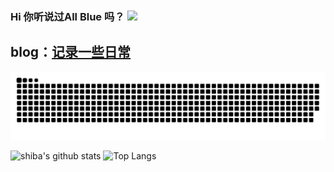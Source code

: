 ### Hi 你听说过All Blue 吗？ <img src="https://media.giphy.com/media/hvRJCLFzcasrR4ia7z/giphy.gif" width="25px">

<!--
**tangxve/tangxve** is a ✨ _special_ ✨ repository because its `README.md` (this file) appears on your GitHub profile.

Here are some ideas to get you started:

- 🔭 I’m currently working on ...
- 🌱 I’m currently learning ...
- 👯 I’m looking to collaborate on ...
- 🤔 I’m looking for help with ...
- 💬 Ask me about ...
- 📫 How to reach me: ...
- 😄 Pronouns: ...
- ⚡ Fun fact: ...
-->

## blog：[记录一些日常](https://tangxve.github.io/blog/)



<!--

**Languages:**

<code><img height="20" src="https://raw.githubusercontent.com/github/explore/80688e429a7d4ef2fca1e82350fe8e3517d3494d/topics/html/html.png" alt="html" /></code>
<code><img height="20" src="https://raw.githubusercontent.com/github/explore/80688e429a7d4ef2fca1e82350fe8e3517d3494d/topics/css/css.png" alt="css" /></code>
<code><img height="20" src="https://raw.githubusercontent.com/github/explore/80688e429a7d4ef2fca1e82350fe8e3517d3494d/topics/javascript/javascript.png" alt="javascript" /></code>

**Frameworks and Tools:**

<code><img height="20" src="https://raw.githubusercontent.com/github/explore/80688e429a7d4ef2fca1e82350fe8e3517d3494d/topics/vue/vue.png" alt="vue" /></code>
<code><img height="20" src="https://raw.githubusercontent.com/github/explore/80688e429a7d4ef2fca1e82350fe8e3517d3494d/topics/react/react.png" alt="react" /></code>
<code><img height="20" src="https://raw.githubusercontent.com/github/explore/80688e429a7d4ef2fca1e82350fe8e3517d3494d/topics/git/git.png" alt="git" /></code>
<code><img height="20" src="https://github.com/likaia/likaia/blob/main/webstorm.png" alt="webstorm"></code>

-->

<picture>
  <source media="(prefers-color-scheme: dark)" srcset="https://raw.githubusercontent.com/tangxve/tangxve/output/github-contribution-grid-snake-dark.svg">
  <source media="(prefers-color-scheme: light)" srcset="https://raw.githubusercontent.com/tangxve/tangxve/output/github-contribution-grid-snake.svg">
  <img alt="github contribution grid snake animation" src="https://raw.githubusercontent.com/tangxve/tangxve/output/github-contribution-grid-snake.svg">
</picture>


![shiba's github stats](https://github-readme-stats.vercel.app/api?username=tangxve&show_icons=true&hide_title=true&count_private=true)
![Top Langs](https://github-readme-stats.vercel.app/api/top-langs/?username=tangxve&layout=compact)
